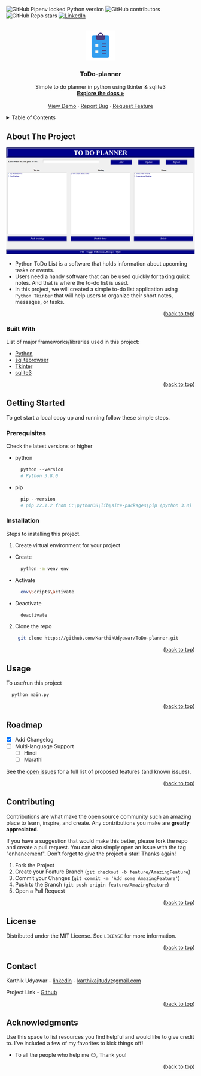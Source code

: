 <div id="top"></div>

![GitHub Pipenv locked Python version][python-shield]
![GitHub contributors][contributors-label]
![GitHub Repo stars][stars-label]
[![LinkedIn][linkedin-shield]][linkedin-url]

<!-- PROJECT LOGO -->
<br />
<div align="center">
  <a href="https://github.com/KarthikUdyawar/ToDo-planner">
    <img src="./.github/images/icons128.png" alt="Logo" width="80" height="80">
  </a>

  <h3 align="center">ToDo-planner</h3>

  <p align="center">
    Simple to do planner in python using tkinter & sqlite3
    <br />
    <a href="https://github.com/KarthikUdyawar/ToDo-planner"><strong>Explore the docs »</strong></a>
    <br />
    <br />
    <a href="https://github.com/KarthikUdyawar/ToDo-planner">View Demo</a>
    ·
    <a href="https://github.com/KarthikUdyawar/ToDo-planner/issues">Report Bug</a>
    ·
    <a href="https://github.com/KarthikUdyawar/ToDo-planner/issues">Request Feature</a>
  </p>
</div>

<!-- TABLE OF CONTENTS -->
<details>
  <summary>Table of Contents</summary>
  <ol>
    <li>
      <a href="#about-the-project">About The Project</a>
      <ul>
        <li><a href="#built-with">Built With</a></li>
      </ul>
    </li>
    <li>
      <a href="#getting-started">Getting Started</a>
      <ul>
        <li><a href="#prerequisites">Prerequisites</a></li>
        <li><a href="#installation">Installation</a></li>
      </ul>
    </li>
    <li><a href="#usage">Usage</a></li>
    <li><a href="#roadmap">Roadmap</a></li>
    <li><a href="#contributing">Contributing</a></li>
    <li><a href="#license">License</a></li>
    <li><a href="#contact">Contact</a></li>
    <li><a href="#acknowledgments">Acknowledgments</a></li>
  </ol>
</details>

<!-- ABOUT THE PROJECT -->

## About The Project

[![Product Name Screen Shot][product-screenshot]][product-link]

- Python ToDo List is a software that holds information about upcoming tasks or events.
- Users need a handy software that can be used quickly for taking quick notes. And that is where the to-do list is used.
- In this project, we will created a simple to-do list application using `Python Tkinter` that will help users to organize their short notes, messages, or tasks.

<p align="right">(<a href="#top">back to top</a>)</p>

### Built With

List of major frameworks/libraries used in this project:

- [Python](https://www.python.org/)
- [sqlitebrowser](https://sqlitebrowser.org/dl/)
- [Tkinter](https://docs.python.org/3/library/tkinter.html)
- [sqlite3](https://docs.python.org/3/library/sqlite3.html)

<p align="right">(<a href="#top">back to top</a>)</p>

<!-- GETTING STARTED -->

## Getting Started

To get start a local copy up and running follow these simple steps.

### Prerequisites

Check the latest versions or higher

- python

  ```powershell
    python --version
    # Python 3.8.0
  ```

- pip
  ```powershell
    pip --version
    # pip 22.1.2 from C:\python38\lib\site-packages\pip (python 3.8)
  ```

### Installation

Steps to installing this project.

1. Create virtual environment for your project

- Create

  ```bash
    python -m venv env
  ```

- Activate

  ```bash
    env\Scripts\activate
  ```

- Deactivate

  ```bash
    deactivate
  ```

2. Clone the repo

   ```bash
    git clone https://github.com/KarthikUdyawar/ToDo-planner.git
   ```

<p align="right">(<a href="#top">back to top</a>)</p>

<!-- USAGE EXAMPLES -->

## Usage

To use/run this project

```sh
  python main.py
```

<p align="right">(<a href="#top">back to top</a>)</p>

<!-- ROADMAP -->

## Roadmap

- [x] Add Changelog
- [ ] Multi-language Support
  - [ ] Hindi
  - [ ] Marathi

See the [open issues](https://github.com/KarthikUdyawar/ToDo-planner/issues) for a full list of proposed features (and known issues).

<p align="right">(<a href="#top">back to top</a>)</p>

<!-- CONTRIBUTING -->

## Contributing

Contributions are what make the open source community such an amazing place to learn, inspire, and create. Any contributions you make are **greatly appreciated**.

If you have a suggestion that would make this better, please fork the repo and create a pull request. You can also simply open an issue with the tag "enhancement".
Don't forget to give the project a star! Thanks again!

1. Fork the Project
2. Create your Feature Branch (`git checkout -b feature/AmazingFeature`)
3. Commit your Changes (`git commit -m 'Add some AmazingFeature'`)
4. Push to the Branch (`git push origin feature/AmazingFeature`)
5. Open a Pull Request

<p align="right">(<a href="#top">back to top</a>)</p>

<!-- LICENSE -->

## License

Distributed under the MIT License. See `LICENSE` for more information.

<p align="right">(<a href="#top">back to top</a>)</p>

<!-- CONTACT -->

## Contact

Karthik Udyawar - [linkedin](https://www.linkedin.com/in/karthik-udyawar-0489991b3/) - karthikajitudy@gmail.com

Project Link - [Github](https://github.com/KarthikUdyawar)

<p align="right">(<a href="#top">back to top</a>)</p>

<!-- ACKNOWLEDGMENTS -->

## Acknowledgments

Use this space to list resources you find helpful and would like to give credit to. I've included a few of my favorites to kick things off!

- To all the people who help me 😊, Thank you!

<p align="right">(<a href="#top">back to top</a>)</p>

<!-- MARKDOWN LINKS & IMAGES -->
<!-- https://www.markdownguide.org/basic-syntax/#reference-style-links -->

[python-shield]: https://img.shields.io/github/pipenv/locked/python-version/KarthikUdyawar/ToDo-planner?style=for-the-badge&logo=python&logoColor=blue
[contributors-label]: https://img.shields.io/github/contributors/KarthikUdyawar/ToDo-planner?color=blue&style=for-the-badge
[stars-label]: https://img.shields.io/github/stars/KarthikUdyawar/ToDo-planner?style=for-the-badge
[linkedin-shield]: https://img.shields.io/badge/-LinkedIn-black.svg?style=for-the-badge&logo=linkedin&colorB=555
[linkedin-url]: https://www.linkedin.com/in/karthik-udyawar-0489991b3/
[product-screenshot]: ./.github/images/product-screenshot.png
[product-link]: https://github.com/KarthikUdyawar/ToDo-planner/blob/main/.github/images/product-screenshot.png

